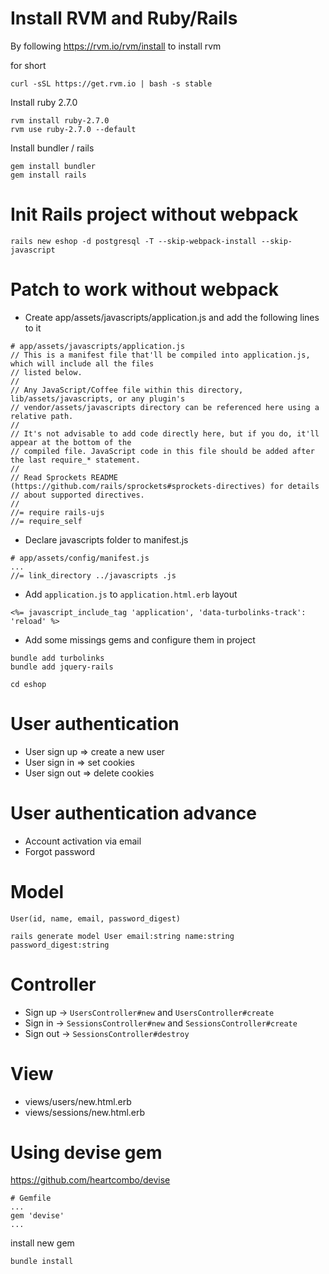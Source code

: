 # Install RVM and Ruby/Rails

By following https://rvm.io/rvm/install to install rvm

for short
```
curl -sSL https://get.rvm.io | bash -s stable
```

Install ruby 2.7.0

```
rvm install ruby-2.7.0
rvm use ruby-2.7.0 --default
```

Install bundler / rails

```
gem install bundler
gem install rails
```

# Init Rails project without webpack

```
rails new eshop -d postgresql -T --skip-webpack-install --skip-javascript
```

# Patch to work without webpack

- Create app/assets/javascripts/application.js and add the following lines to it

```
# app/assets/javascripts/application.js
// This is a manifest file that'll be compiled into application.js, which will include all the files
// listed below.
//
// Any JavaScript/Coffee file within this directory, lib/assets/javascripts, or any plugin's
// vendor/assets/javascripts directory can be referenced here using a relative path.
//
// It's not advisable to add code directly here, but if you do, it'll appear at the bottom of the
// compiled file. JavaScript code in this file should be added after the last require_* statement.
//
// Read Sprockets README (https://github.com/rails/sprockets#sprockets-directives) for details
// about supported directives.
//
//= require rails-ujs
//= require_self

```

- Declare javascripts folder to manifest.js

```
# app/assets/config/manifest.js
...
//= link_directory ../javascripts .js
```

- Add `application.js` to `application.html.erb` layout
```
<%= javascript_include_tag 'application', 'data-turbolinks-track': 'reload' %>
```

- Add some missings gems and configure them in project
```
bundle add turbolinks
bundle add jquery-rails
```

```
cd eshop
```

# User authentication

- User sign up => create a new user
- User sign in => set cookies
- User sign out => delete cookies

# User authentication advance

- Account activation via email
- Forgot password

# Model

```
User(id, name, email, password_digest)

rails generate model User email:string name:string password_digest:string
```

# Controller

- Sign up -> `UsersController#new` and `UsersController#create`
- Sign in -> `SessionsController#new` and `SessionsController#create`
- Sign out -> `SessionsController#destroy`

# View

- views/users/new.html.erb
- views/sessions/new.html.erb

# Using devise gem
https://github.com/heartcombo/devise

```
# Gemfile
...
gem 'devise'
...
```

install new gem
```
bundle install
```
